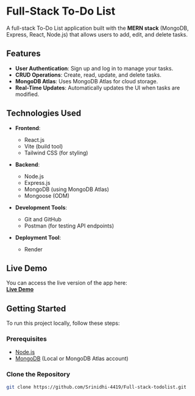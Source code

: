 # Full-Stack To-Do List

A full-stack To-Do List application built with the **MERN stack** (MongoDB, Express, React, Node.js) that allows users to add, edit, and delete tasks.

## Features

- **User Authentication**: Sign up and log in to manage your tasks.
- **CRUD Operations**: Create, read, update, and delete tasks.
- **MongoDB Atlas**: Uses MongoDB Atlas for cloud storage.
- **Real-Time Updates**: Automatically updates the UI when tasks are modified.

## Technologies Used

- **Frontend**:
  - React.js
  - Vite (build tool)
  - Tailwind CSS (for styling)
  
- **Backend**:
  - Node.js
  - Express.js
  - MongoDB (using MongoDB Atlas)
  - Mongoose (ODM)

- **Development Tools**:
  - Git and GitHub
  - Postman (for testing API endpoints)
- **Deployment Tool**:
  - Render
 
## Live Demo

You can access the live version of the app here:  
[**Live Demo**](https://full-stack-todolist.onrender.com)

## Getting Started

To run this project locally, follow these steps:

### Prerequisites

- [Node.js](https://nodejs.org/)
- [MongoDB](https://www.mongodb.com/) (Local or MongoDB Atlas account)

### Clone the Repository

```bash
git clone https://github.com/Srinidhi-4419/Full-stack-todolist.git
